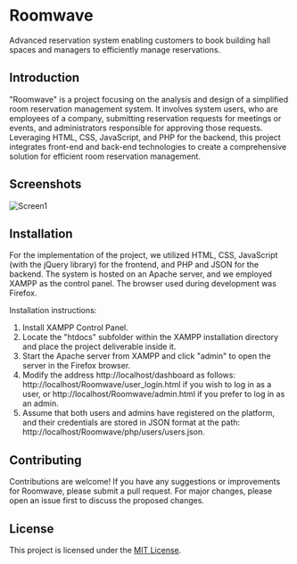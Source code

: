 # Roomwave
Advanced reservation system enabling customers to book building hall spaces and managers to efficiently manage reservations. 


## Introduction


"Roomwave" is a project focusing on the analysis and design of a simplified room reservation management system. It involves system users, who are employees of a company, submitting reservation requests for meetings or events, and administrators responsible for approving those requests. Leveraging HTML, CSS, JavaScript, and PHP for the backend, this project integrates front-end and back-end technologies to create a comprehensive solution for efficient room reservation management.


## Screenshots
![Screen1](Screenshots/desktop.png)



## Installation


For the implementation of the project, we utilized HTML, CSS, JavaScript (with the jQuery library) for the frontend, and PHP and JSON for the backend. The system is hosted on an Apache server, and we employed XAMPP as the control panel. The browser used during development was Firefox.

Installation instructions:

1. Install XAMPP Control Panel.
2. Locate the "htdocs" subfolder within the XAMPP installation directory and place the project deliverable inside it.
3. Start the Apache server from XAMPP and click "admin" to open the server in the Firefox browser.
4. Modify the address http://localhost/dashboard as follows: http://localhost/Roomwave/user_login.html if you wish to log in as a user, or http://localhost/Roomwave/admin.html if you prefer to log in as an admin.
5. Assume that both users and admins have registered on the platform, and their credentials are stored in JSON format at the path: http://localhost/Roomwave/php/users/users.json.


## Contributing


Contributions are welcome! If you have any suggestions or improvements for Roomwave, please submit a pull request. For major changes, please open an issue first to discuss the proposed changes.


## License


This project is licensed under the [MIT License](LICENSE).
